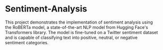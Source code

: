 # Sentiment-Analysis
This project demonstrates the implementation of sentiment analysis using the RoBERTa model, a state-of-the-art NLP model from Hugging Face's Transformers library. The model is fine-tuned on a Twitter sentiment dataset and is capable of classifying text into positive, neutral, or negative sentiment categories.
